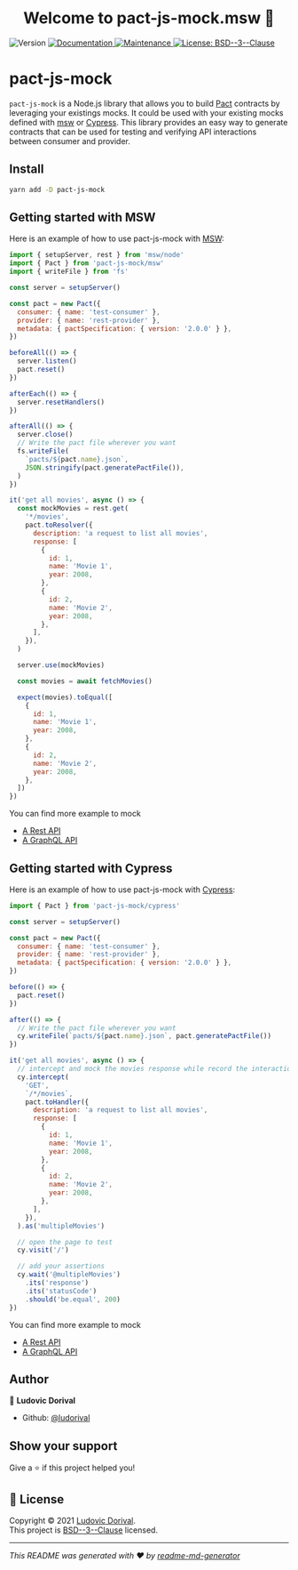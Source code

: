 <h1 align="center">Welcome to pact-js-mock.msw 👋</h1>
<p>
  <img alt="Version" src="https://img.shields.io/github/v/release/ludorival/pact-js-mock" />
  <a href="https://github.com/ludorival/pact-js-mock/#readme" target="_blank">
    <img alt="Documentation" src="https://img.shields.io/badge/documentation-yes-brightgreen.svg" />
  </a>
  <a href="https://github.com/ludorival/pact-js-mock/graphs/commit-activity" target="_blank">
    <img alt="Maintenance" src="https://img.shields.io/badge/Maintained%3F-yes-green.svg" />
  </a>
  <a href="https://github.com/ludorival/pact-js-mock/blob/master/LICENSE" target="_blank">
    <img alt="License: BSD--3--Clause" src="https://img.shields.io/github/license/ludorival/pact-js-mock" />
  </a>
</p>

# pact-js-mock

`pact-js-mock` is a Node.js library that allows you to build [Pact](https://docs.pact.io/) contracts by leveraging your existings mocks. It could be used with your existing mocks defined with [msw](https://mswjs.io/) or [Cypress](https://www.cypress.io/). This library provides an easy way to generate contracts that can be used for testing and verifying API interactions between consumer and provider.

## Install

```sh
yarn add -D pact-js-mock
```

## Getting started with MSW

Here is an example of how to use pact-js-mock with [MSW](https://mswjs.io/):

```js
import { setupServer, rest } from 'msw/node'
import { Pact } from 'pact-js-mock/msw'
import { writeFile } from 'fs'

const server = setupServer()

const pact = new Pact({
  consumer: { name: 'test-consumer' },
  provider: { name: 'rest-provider' },
  metadata: { pactSpecification: { version: '2.0.0' } },
})

beforeAll(() => {
  server.listen()
  pact.reset()
})

afterEach(() => {
  server.resetHandlers()
})

afterAll(() => {
  server.close()
  // Write the pact file wherever you want
  fs.writeFile(
    `pacts/${pact.name}.json`,
    JSON.stringify(pact.generatePactFile()),
  )
})

it('get all movies', async () => {
  const mockMovies = rest.get(
    '*/movies',
    pact.toResolver({
      description: 'a request to list all movies',
      response: [
        {
          id: 1,
          name: 'Movie 1',
          year: 2008,
        },
        {
          id: 2,
          name: 'Movie 2',
          year: 2008,
        },
      ],
    }),
  )

  server.use(mockMovies)

  const movies = await fetchMovies()

  expect(movies).toEqual([
    {
      id: 1,
      name: 'Movie 1',
      year: 2008,
    },
    {
      id: 2,
      name: 'Movie 2',
      year: 2008,
    },
  ])
})
```

You can find more example to mock

- [A Rest API](./src/msw/test/rest/rest.client.test.ts)
- [A GraphQL API](./src/msw/test/graphql/graphql.client.test.ts)

## Getting started with Cypress

Here is an example of how to use pact-js-mock with [Cypress](https://www.cypress.io/):

```js
import { Pact } from 'pact-js-mock/cypress'

const server = setupServer()

const pact = new Pact({
  consumer: { name: 'test-consumer' },
  provider: { name: 'rest-provider' },
  metadata: { pactSpecification: { version: '2.0.0' } },
})

before(() => {
  pact.reset()
})

after(() => {
  // Write the pact file wherever you want
  cy.writeFile(`pacts/${pact.name}.json`, pact.generatePactFile())
})

it('get all movies', async () => {
  // intercept and mock the movies response while record the interaction
  cy.intercept(
    'GET',
    `/*/movies`,
    pact.toHandler({
      description: 'a request to list all movies',
      response: [
        {
          id: 1,
          name: 'Movie 1',
          year: 2008,
        },
        {
          id: 2,
          name: 'Movie 2',
          year: 2008,
        },
      ],
    }),
  ).as('multipleMovies')

  // open the page to test
  cy.visit('/')

  // add your assertions
  cy.wait('@multipleMovies')
    .its('response')
    .its('statusCode')
    .should('be.equal', 200)
})
```

You can find more example to mock

- [A Rest API](./src/cypress/test/rest/rest.client.cy.tsx)
- [A GraphQL API](./src/cypress/test/graphql/graphql.client.cy.tsx)

## Author

👤 **Ludovic Dorival**

- Github: [@ludorival](https://github.com/ludorival)

## Show your support

Give a ⭐️ if this project helped you!

## 📝 License

Copyright © 2021 [Ludovic Dorival](https://github.com/ludorival).<br />
This project is [BSD--3--Clause](https://github.com/ludorival/pact-js-mock/msw/blob/master/LICENSE) licensed.

---

_This README was generated with ❤️ by [readme-md-generator](https://github.com/kefranabg/readme-md-generator)_
